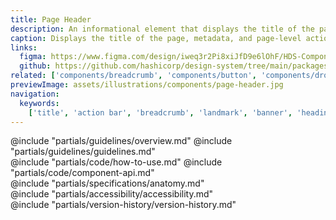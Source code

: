 ```yaml
---
title: Page Header
description: An informational element that displays the title of the page, relevant metadata, and page-level actions.
caption: Displays the title of the page, metadata, and page-level actions.
links:
  figma: https://www.figma.com/design/iweq3r2Pi8xiJfD9e6lOhF/HDS-Components-v2.0?node-id=67352-177318&t=w8xQlWxzH7bwXLe2-1
  github: https://github.com/hashicorp/design-system/tree/main/packages/components/src/components/hds/page-header
related: ['components/breadcrumb', 'components/button', 'components/dropdown', 'components/icon-tile']
previewImage: assets/illustrations/components/page-header.jpg
navigation:
  keywords:
    ['title', 'action bar', 'breadcrumb', 'landmark', 'banner', 'heading']
---
```


<section data-tab="Guidelines">
  @include "partials/guidelines/overview.md"
  @include "partials/guidelines/guidelines.md"
</section>

<section data-tab="Code">
  @include "partials/code/how-to-use.md"
  @include "partials/code/component-api.md"
</section>

<section data-tab="Specifications">
  @include "partials/specifications/anatomy.md"
</section>

<section data-tab="Accessibility">
  @include "partials/accessibility/accessibility.md"
</section>

<section data-tab="Version history">
  @include "partials/version-history/version-history.md"
</section>
